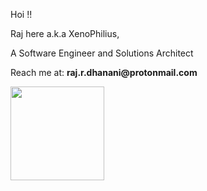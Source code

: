 Hoi !!

<p>Raj here a.k.a XenoPhilius,</p>
<p>A Software Engineer and Solutions Architect</p>

<p>Reach me at: <b>raj.r.dhanani@protonmail.com</b></p>

<p>
<img src="https://github-readme-stats.vercel.app/api?username=dhananiraj&count_private=true&show_icons=true" height="150px">
<!-- <img src="https://github-readme-stats.vercel.app/api/top-langs/?username=dhananiraj&layout=compact&count_private=true" height="150px"> -->
</p>
